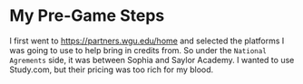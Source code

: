 # My Pre-Game Steps

I first went to https://partners.wgu.edu/home and selected the platforms I was going to use to help bring in credits from. So under the `National Agrements` side, it was between Sophia and Saylor Academy. I wanted to use Study.com, but their pricing was too rich for my blood.